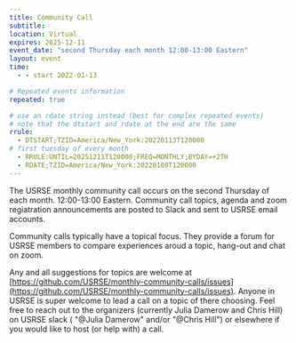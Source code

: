 ```yaml
---
title: Community Call
subtitle:
location: Virtual
expires: 2025-12-11
event_date: "second Thursday each month 12:00-13:00 Eastern"
layout: event
time:
  - - start 2022-01-13

# Repeated events information
repeated: true

# use an rdate string instead (best for complex repeated events)
# note that the dtstart and rdate at the end are the same
rrule: 
  - DTSTART;TZID=America/New_York:20220113T120000
# first tuesday of every month
  - RRULE:UNTIL=20251211T120000;FREQ=MONTHLY;BYDAY=+2TH
  - RDATE;TZID=America/New_York:20220108T120000
---
```


The USRSE monthly community call occurs on the second Thursday of each month. 12:00-13:00 Eastern. Community call topics, agenda and zoom regiatration
announcements are posted to Slack and sent to USRSE email accounts. 

Community calls typically have a topical focus. They provide a forum for USRSE members
to compare experiences aroud a topic, hang-out and chat on zoom. 

Any and all suggestions for topics are 
welcome at [https://github.com/USRSE/monthly-community-calls/issues](https://github.com/USRSE/monthly-community-calls/issues).
Anyone in USRSE is super welcome to lead a call on a topic of there choosing. Feel free to reach out to the organizers (currently Julia Damerow and
Chris Hill) on USRSE slack ( "@Julia Damerow" and/or "@Chris Hill") or elsewhere if you would like to host (or help with) a call.
